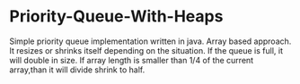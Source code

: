 # Priority-Queue-With-Heaps
Simple priority queue implementation written in java.
Array based approach.
It resizes or shrinks itself depending on the situation. If the queue is full, it will double in size. If array length is smaller than 1/4 of the current array,than it will divide shrink to half.

